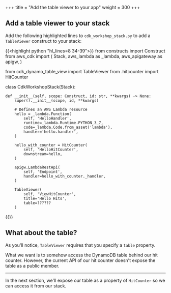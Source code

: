 +++
title = "Add the table viewer to your app"
weight = 300
+++

## Add a table viewer to your stack

Add the following highlighted lines to
`cdk_workshop_stack.py` to add a `TableViewer`
construct to your stack:

{{<highlight python "hl_lines=8 34-39">}}
from constructs import Construct
from aws_cdk import (
    Stack,
    aws_lambda as _lambda,
    aws_apigateway as apigw,
)

from cdk_dynamo_table_view import TableViewer
from .hitcounter import HitCounter

class CdkWorkshopStack(Stack):

    def __init__(self, scope: Construct, id: str, **kwargs) -> None:
        super().__init__(scope, id, **kwargs)

        # Defines an AWS Lambda resource
        hello = _lambda.Function(
            self, 'HelloHandler',
            runtime=_lambda.Runtime.PYTHON_3_7,
            code=_lambda.Code.from_asset('lambda'),
            handler='hello.handler',
        )

        hello_with_counter = HitCounter(
            self, 'HelloHitCounter',
            downstream=hello,
        )

        apigw.LambdaRestApi(
            self, 'Endpoint',
            handler=hello_with_counter._handler,
        )

        TableViewer(
            self, 'ViewHitCounter',
            title='Hello Hits',
            table=??????
        )
{{</highlight>}}

## What about the table?

As you'll notice, `TableViewer` requires that you specify a `table` property.

What we want is to somehow access the DynamoDB table behind our hit counter.
However, the current API of our hit counter doesn't expose the table as a public
member.

---

In the next section, we'll expose our table as a property of `HitCounter` so we
can access it from our stack.
